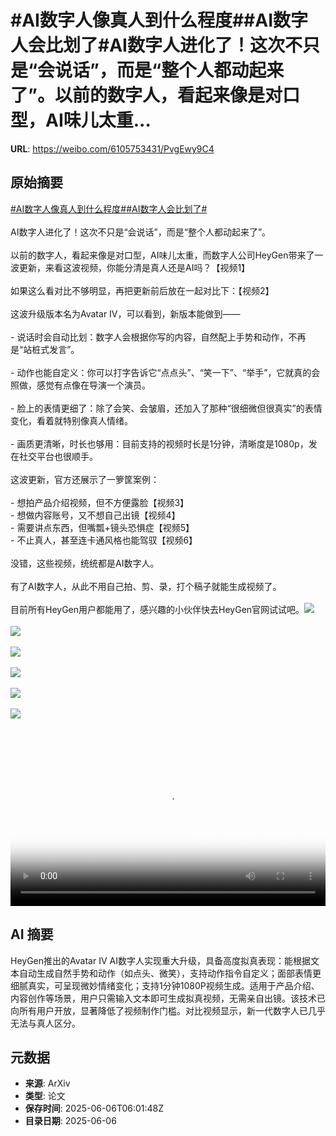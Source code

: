 # #AI数字人像真人到什么程度##AI数字人会比划了#AI数字人进化了！这次不只是“会说话”，而是“整个人都动起来了”。以前的数字人，看起来像是对口型，AI味儿太重...

**URL**: https://weibo.com/6105753431/PvgEwy9C4

## 原始摘要

<a href="https://m.weibo.cn/search?containerid=231522type%3D1%26t%3D10%26q%3D%23AI%E6%95%B0%E5%AD%97%E4%BA%BA%E5%83%8F%E7%9C%9F%E4%BA%BA%E5%88%B0%E4%BB%80%E4%B9%88%E7%A8%8B%E5%BA%A6%23&amp;extparam=%23AI%E6%95%B0%E5%AD%97%E4%BA%BA%E5%83%8F%E7%9C%9F%E4%BA%BA%E5%88%B0%E4%BB%80%E4%B9%88%E7%A8%8B%E5%BA%A6%23" data-hide=""><span class="surl-text">#AI数字人像真人到什么程度#</span></a><a href="https://m.weibo.cn/search?containerid=231522type%3D1%26t%3D10%26q%3D%23AI%E6%95%B0%E5%AD%97%E4%BA%BA%E4%BC%9A%E6%AF%94%E5%88%92%E4%BA%86%23&amp;extparam=%23AI%E6%95%B0%E5%AD%97%E4%BA%BA%E4%BC%9A%E6%AF%94%E5%88%92%E4%BA%86%23" data-hide=""><span class="surl-text">#AI数字人会比划了#</span></a><br><br>AI数字人进化了！这次不只是“会说话”，而是“整个人都动起来了”。<br><br>以前的数字人，看起来像是对口型，AI味儿太重，而数字人公司HeyGen带来了一波更新，来看这波视频，你能分清是真人还是AI吗？【视频1】<br><br>如果这么看对比不够明显，再把更新前后放在一起对比下：【视频2】<br><br>这波升级版本名为Avatar IV，可以看到，新版本能做到——<br><br>- 说话时会自动比划：数字人会根据你写的内容，自然配上手势和动作，不再是“站桩式发言”。<br><br>- 动作也能自定义：你可以打字告诉它“点点头”、“笑一下”、“举手”，它就真的会照做，感觉有点像在导演一个演员。<br><br>- 脸上的表情更细了：除了会笑、会皱眉，还加入了那种“很细微但很真实”的表情变化，看着就特别像真人情绪。<br><br>- 画质更清晰，时长也够用：目前支持的视频时长是1分钟，清晰度是1080p，发在社交平台也很顺手。<br><br>这波更新，官方还展示了一箩筐案例：<br><br>- 想拍产品介绍视频，但不方便露脸【视频3】<br>- 想做内容账号，又不想自己出镜【视频4】<br>- 需要讲点东西，但嘴瓢+镜头恐惧症【视频5】<br>- 不止真人，甚至连卡通风格也能驾驭【视频6】<br><br>没错，这些视频，统统都是AI数字人。<br><br>有了AI数字人，从此不用自己拍、剪、录，打个稿子就能生成视频了。<br><br>目前所有HeyGen用户都能用了，感兴趣的小伙伴快去HeyGen官网试试吧。<img style="" src="https://tvax3.sinaimg.cn/large/006Fd7o3ly1i25ipp1odyj30zk0k0dga.jpg" referrerpolicy="no-referrer"><br><br><img style="" src="https://tvax4.sinaimg.cn/large/006Fd7o3ly1i25ipoftj2j30k00zkt9n.jpg" referrerpolicy="no-referrer"><br><br><img style="" src="https://tvax2.sinaimg.cn/large/006Fd7o3ly1i25ipr8z3ij30k00zkdhg.jpg" referrerpolicy="no-referrer"><br><br><img style="" src="https://tvax1.sinaimg.cn/large/006Fd7o3ly1i25ipocn9zj30k00zkq45.jpg" referrerpolicy="no-referrer"><br><br><img style="" src="https://tvax1.sinaimg.cn/large/006Fd7o3ly1i25ippzrkdj30k00zkgmv.jpg" referrerpolicy="no-referrer"><br><br><img style="" src="https://tvax1.sinaimg.cn/large/006Fd7o3ly1i25ipp2rx5j30jy0zkaaz.jpg" referrerpolicy="no-referrer"><br><br><br clear="both"><div style="clear: both"></div><video controls="controls" poster="https://tvax3.sinaimg.cn/orj480/006Fd7o3ly1i25ipp4komj30zk0k0dga.jpg" style="width: 100%"><source src="https://f.video.weibocdn.com/o0/8dUD9w2Wlx08oPjeHuEU010412009M2l0E010.mp4?label=mp4_720p&amp;template=1280x720.25.0&amp;ori=0&amp;ps=1CwnkDw1GXwCQx&amp;Expires=1749193060&amp;ssig=UvtY9DY1Vr&amp;KID=unistore,video"><source src="https://f.video.weibocdn.com/o0/A0t30Gxglx08oPjejcbC0104120051kv0E010.mp4?label=mp4_hd&amp;template=852x480.25.0&amp;ori=0&amp;ps=1CwnkDw1GXwCQx&amp;Expires=1749193060&amp;ssig=Sl8eF5VbUu&amp;KID=unistore,video"><source src="https://f.video.weibocdn.com/o0/Gle3OnEklx08oPjdBoAw010412003jAv0E010.mp4?label=mp4_ld&amp;template=640x360.25.0&amp;ori=0&amp;ps=1CwnkDw1GXwCQx&amp;Expires=1749193060&amp;ssig=WO51Pu8dDN&amp;KID=unistore,video"><p>视频无法显示，请前往<a href="https://video.weibo.com/show?fid=1034%3A5174503832223803" target="_blank" rel="noopener noreferrer">微博视频</a>观看。</p></video>

## AI 摘要

HeyGen推出的Avatar IV AI数字人实现重大升级，具备高度拟真表现：能根据文本自动生成自然手势和动作（如点头、微笑），支持动作指令自定义；面部表情更细腻真实，可呈现微妙情绪变化；支持1分钟1080P视频生成。适用于产品介绍、内容创作等场景，用户只需输入文本即可生成拟真视频，无需亲自出镜。该技术已向所有用户开放，显著降低了视频制作门槛。对比视频显示，新一代数字人已几乎无法与真人区分。

## 元数据

- **来源**: ArXiv
- **类型**: 论文
- **保存时间**: 2025-06-06T06:01:48Z
- **目录日期**: 2025-06-06
